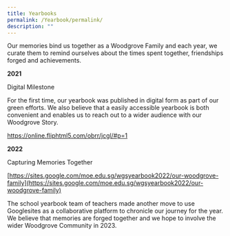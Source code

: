 ```yaml
---
title: Yearbooks
permalink: /Yearbook/permalink/
description: ""
---
```

Our memories bind us together as a Woodgrove Family and each year, we curate them to remind ourselves about the times spent together, friendships forged and achievements. 

**2021**

Digital Milestone

For the first time, our yearbook was published in digital form as part of our green efforts. We also believe that a easily accessible yearbook is both convenient and enables us to reach out to a wider audience with our Woodgrove Story.

https://online.fliphtml5.com/obrr/jcgl/#p=1

**2022**

Capturing Memories Together

[https://sites.google.com/moe.edu.sg/wgsyearbook2022/our-woodgrove-family](https://sites.google.com/moe.edu.sg/wgsyearbook2022/our-woodgrove-family)

The school yearbook team of teachers made another move to use Googlesites as a collaborative platform to chronicle our journey for the year. We believe that memories are forged together and we hope to involve the wider Woodgrove Community in 2023.